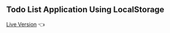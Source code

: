 ## Todo List Application Using LocalStorage

[Live Version](https://raw.githack.com/Qoosim/Todo-with-LocalStorage-1/main/index.html) :point_left:

